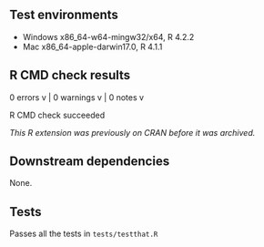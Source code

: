 ## Test environments

* Windows x86_64-w64-mingw32/x64, R 4.2.2
* Mac x86_64-apple-darwin17.0, R 4.1.1

## R CMD check results

0 errors v | 0 warnings v | 0 notes v

R CMD check succeeded

*This R extension was previously on CRAN before it was archived.*

## Downstream dependencies

None.

## Tests

Passes all the tests in `tests/testthat.R`